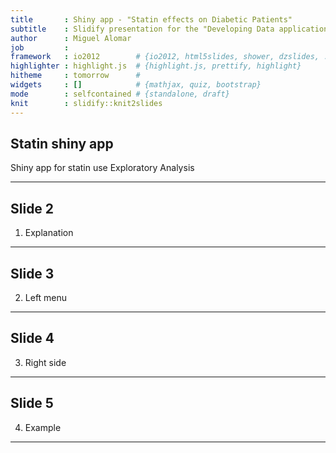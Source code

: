 ```yaml
---
title       : Shiny app - "Statin effects on Diabetic Patients"
subtitle    : Slidify presentation for the "Developing Data applications" project
author      : Miguel Alomar
job         : 
framework   : io2012        # {io2012, html5slides, shower, dzslides, ...}
highlighter : highlight.js  # {highlight.js, prettify, highlight}
hitheme     : tomorrow      # 
widgets     : []            # {mathjax, quiz, bootstrap}
mode        : selfcontained # {standalone, draft}
knit        : slidify::knit2slides
---
```


## Statin shiny app

Shiny app for statin use Exploratory Analysis

---

## Slide 2

1. Explanation

--- 

## Slide 3

2. Left menu

--- 

## Slide 4

3. Right side

--- 

## Slide 5

4. Example

--- 



